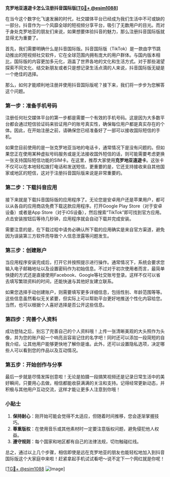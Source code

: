 **克罗地亚遠遊卡怎么注册抖音国际版[[TG💪+ @esim1088](https://t.me/s/esim1088)]**

在当今这个数字化飞速发展的时代，社交媒体平台已经成为我们生活中不可或缺的一部分。抖音作为一个风靡全球的短视频分享平台，吸引了无数用户的目光。而对于身处克罗地亚的朋友们来说，如果想要体验抖音的魅力，那么注册抖音国际版就显得尤为重要了。

首先，我们需要明确什么是抖音国际版。抖音国际版（TikTok）是一款由字节跳动推出的短视频社交软件，它在全球范围内拥有庞大的用户群体。与国内版本相比，国际版的内容更加多元化，涵盖了世界各地的文化和生活方式。对于那些渴望探索不同文化、结交新朋友或者只是想记录生活点滴的人来说，抖音国际版无疑是一个绝佳的选择。

那么，如何才能顺利地注册并使用抖音国际版呢？接下来，我们将一步步为您解答这个问题。

### 第一步：准备手机号码

注册任何社交媒体平台的第一步都是需要一个有效的手机号码。这是因为大多数平台都会通过短信验证码来验证用户的账号真实性，确保每位用户都是真实存在的个体。因此，在开始注册之前，请确保您已经准备好了一部可以接收国际短信的手机。

如果您目前使用的是一张克罗地亚当地的电话卡，通常情况下是没有问题的。但如果您正在使用某种虚拟号码服务或是无法接收国外短信的话，则可能需要考虑更换一张支持国际短信功能的SIM卡。在这里，推荐大家使用**克罗地亚遠遊卡**。这张卡不仅可以在本地轻松拨打电话和发送短信，更重要的是，它还支持接收来自其他国家或地区的短信，这对于注册抖音国际版来说是非常重要的。

### 第二步：下载抖音应用

接下来就是下载抖音国际版的应用程序了。无论您是安卓用户还是苹果用户，都可以从各自的应用商店免费下载这款应用程序。打开Google Play Store（对于安卓设备）或者是App Store（对于iOS设备），然后搜索“TikTok”即可找到官方应用。点击安装按钮后等待几秒钟，应用程序就会自动下载并完成安装。

需要注意的是，在下载过程中请务必确认所下载的应用确实是来自官方渠道，避免因为误装第三方软件而导致个人信息泄露等问题发生。

### 第三步：创建账户

当应用程序安装完成后，打开它并按照提示进行操作。通常情况下，系统会要求您输入电子邮箱地址以及设置密码作为初始信息。不过对于初次使用者而言，最简单快捷的方式还是直接使用Facebook、Google等社交账号登录。这样不仅可以省去填写繁琐资料的时间，还能快速与其他好友建立联系。

如果您选择手动创建账户，则需要填写更多详细信息，包括性别、年龄范围等等。这些信息虽然看似无关紧要，但实际上可以帮助平台更好地推送个性化内容给您。当然，也可以根据个人喜好选择是否公开这些信息。

### 第四步：完善个人资料

成功登陆之后，别忘了完善自己的个人资料哦！上传一张清晰美观的大头照作为头像，并为您的账户起一个响亮且容易记住的名字吧！同时还可以添加一段简短的自我介绍，让其他用户能够更快地了解你是谁。此外，还可以设置隐私选项，决定哪些人可以看到您的作品以及互动情况。

### 第五步：开始创作与分享

最后一步就是尽情发挥创意啦！无论是拍摄一段搞笑视频还是记录日常生活中的美好瞬间，只要用心去做，相信都能收获满满的关注和支持。记得经常更新动态，并积极与其他用户互动交流，这样才能让更多人注意到你哦！

### 小贴士

1. **保持耐心**：刚开始可能会觉得不太适应，但随着时间推移，您会逐渐掌握技巧。
2. **尊重版权**：在使用音乐或其他素材时一定要注意版权问题，避免侵犯他人权益。
3. **遵守规则**：每个国家和地区都有自己的法律法规，切勿触碰红线。

总之，通过以上几个步骤，相信即使是远在克罗地亚的朋友也能轻松地加入到抖音国际版这个大家庭中来啦！赶紧拿起手机试试看吧～说不定下一个网红就是你呢！

[[TG💪+ @esim1088](https://t.me/s/esim1088) ![Image](https://i.postimg.cc/4NQfJmqS/Snipaste-2025-05-13-00-14-12.png)]